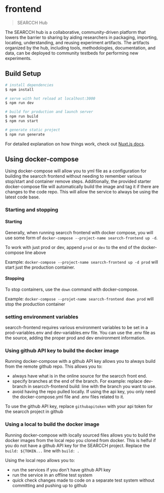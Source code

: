 # frontend

> SEARCCH Hub

The SEARCCH hub is a collaborative, community-driven platform that lowers the barrier to sharing by aiding researchers in packaging, importing, locating, understanding, and reusing experiment artifacts. The artifacts organized by the hub, including tools, methodologies, documentation, and data, can be deployed to community testbeds for performing new experiments.


## Build Setup

```bash
# install dependencies
$ npm install

# serve with hot reload at localhost:3000
$ npm run dev

# build for production and launch server
$ npm run build
$ npm run start

# generate static project
$ npm run generate
```

For detailed explanation on how things work, check out [Nuxt.js docs](https://nuxtjs.org).

## Using docker-compose

Using docker-compose will allow you to yml file as a configuration for building the searcch frontend without needing to remember various stop/start and container remove steps. Additionally, the provided starter docker-compose file will automatically build the image and tag it if there are changes to the code repo. This will allow the service to always be using the latest code base.

### Starting and stopping

#### Starting

Generally, when running searcch frontend with docker compose, you will use some form of `docker-compose --project-name searcch-frontend up -d`.

To work with just prod or dev, append `prod` or `dev` to the end of the docker-compose line above

Example: `docker-compose --project-name searcch-frontend up -d prod` will start just the production container.

#### Stopping

To stop containers, use the `down` command with docker-compose.

Example: `docker-compose --projet-name searcch-frontend down prod` will stop the production container

### setting environment variables

searcch-frontend requires various environment variables to be set in a prod-variables.env and dev-variables.env file. You can use the .env file as the source, adding the proper prod and dev environment information.

### Using github API key to build the docker image

Running docker-compose with a github API key allows you to always build from the remote github repo. This allows you to:
* always have what is in the online source for the searcch front end.
* specify branches at the end of the branch. For example: replace dev-branch in searcch-frontend build: line with the branch you want to use.
* avoid having the repo pulled locally. If using the api key, you only need the docker-compose.yml file and .env files related to it.

To use the github API key, replace `githubapitoken` with your api token for the searcch project in github

### Using a local to build the docker image

Running docker-compose with locally sourced files allows you to build the docker images from the local repo you cloned from docker. This is helful if you do not have a github API key for the SEARCCH project.
Replace the `build: ${TOKEN...` line with `build: .`

Using the local repo allows you to:
* run the services if you don't have github API key
* run the service in an offline test system
* quick check changes made to code on a separate test system without committing and pushing up to github

